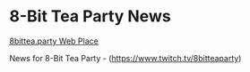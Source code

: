 # 8-Bit Tea Party News
[8bittea.party Web Place](https://8bittea.party/)

News for 8-Bit Tea Party - (https://www.twitch.tv/8bitteaparty)
